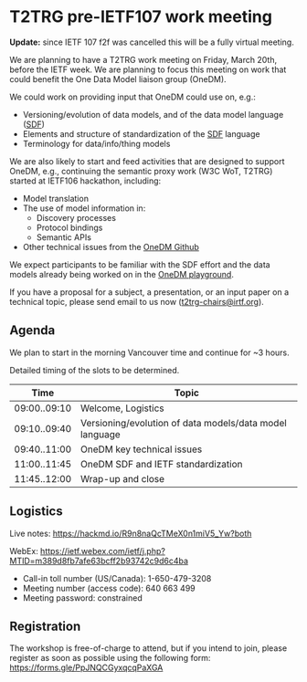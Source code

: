 # T2TRG pre-IETF107 work meeting 

**Update:** since IETF 107 f2f was cancelled this will be a fully virtual meeting. 

We are planning to have a T2TRG work meeting on Friday, March 20th, before the IETF week.
We are planning to focus this meeting on work that could benefit the One Data Model liaison group (OneDM).

We could work on providing input that OneDM could use on, e.g.:

* Versioning/evolution of data models, and of the data model language ([SDF][])
* Elements and structure of standardization of the [SDF][] language
* Terminology for data/info/thing models

[SDF]: https://github.com/one-data-model/language

We are also likely to start and feed activities that are designed to support OneDM,
e.g., continuing the semantic proxy work (W3C WoT, T2TRG) started at
IETF106 hackathon, including:

* Model translation
* The use of model information in:
    * Discovery processes
    * Protocol bindings
    * Semantic APIs
* Other technical issues from the [OneDM Github](https://github.com/one-data-model/language/issues)

We expect participants to be familiar with the SDF effort and the data
models already being worked on in the [OneDM playground][].

[OneDM playground]: https://github.com/one-data-model/playground

If you have a proposal for a subject, a presentation, or an input
paper on a technical topic, please send email to us now (t2trg-chairs@irtf.org).

## Agenda

We plan to start in the morning Vancouver time and continue for ~3 hours.

Detailed timing of the slots to be determined.

|         Time | Topic                                                                |
| ------------ | -------------------------------------------------------------------- |
| 09:00..09:10 | Welcome, Logistics                                                   |
| 09:10..09:40 | Versioning/evolution of data models/data model language              |
| 09:40..11:00 | OneDM key technical issues                                           |
| 11:00..11:45 | OneDM SDF and IETF standardization                                   |
| 11:45..12:00 | Wrap-up and close                                                    |


## Logistics

Live notes: https://hackmd.io/R9n8naQcTMeX0n1miV5_Yw?both

WebEx: https://ietf.webex.com/ietf/j.php?MTID=m389d8fb7afe63bcff2b93742c9d6c4ba

* Call-in toll number (US/Canada): 1-650-479-3208
* Meeting number (access code): 640 663 499
* Meeting password: constrained

## Registration

The workshop is free-of-charge to attend, but if you intend to join, please register as soon as possible using the
following form:  https://forms.gle/PpJNQCGyxqcqPaXGA


